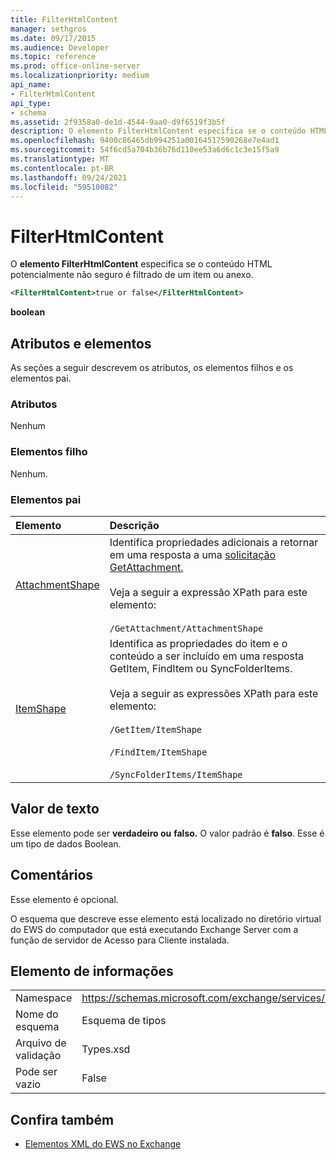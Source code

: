 ```yaml
---
title: FilterHtmlContent
manager: sethgros
ms.date: 09/17/2015
ms.audience: Developer
ms.topic: reference
ms.prod: office-online-server
ms.localizationpriority: medium
api_name:
- FilterHtmlContent
api_type:
- schema
ms.assetid: 2f9358a0-de1d-4544-9aa0-d9f6519f3b5f
description: O elemento FilterHtmlContent especifica se o conteúdo HTML potencialmente não seguro é filtrado de um item ou anexo.
ms.openlocfilehash: 9400c86465db994251a00164517590268e7e4ad1
ms.sourcegitcommit: 54f6cd5a704b36b76d110ee53a6d6c1c3e15f5a9
ms.translationtype: MT
ms.contentlocale: pt-BR
ms.lasthandoff: 09/24/2021
ms.locfileid: "59510082"
---
```

# <a name="filterhtmlcontent"></a>FilterHtmlContent

O **elemento FilterHtmlContent** especifica se o conteúdo HTML potencialmente não seguro é filtrado de um item ou anexo. 
  
```xml
<FilterHtmlContent>true or false</FilterHtmlContent>
```

 **boolean**
## <a name="attributes-and-elements"></a>Atributos e elementos

As seções a seguir descrevem os atributos, os elementos filhos e os elementos pai.
  
### <a name="attributes"></a>Atributos

Nenhum
  
### <a name="child-elements"></a>Elementos filho

Nenhum.
  
### <a name="parent-elements"></a>Elementos pai

|**Elemento**|**Descrição**|
|:-----|:-----|
|[AttachmentShape](attachmentshape.md) <br/> | Identifica propriedades adicionais a retornar em uma resposta a uma [solicitação GetAttachment.](getattachment.md)  <br/><br/>  Veja a seguir a expressão XPath para este elemento: <br/> <br/>  `/GetAttachment/AttachmentShape` <br/> |
|[ItemShape](itemshape.md) <br/> | Identifica as propriedades do item e o conteúdo a ser incluído em uma resposta GetItem, FindItem ou SyncFolderItems.  <br/> <br/> Veja a seguir as expressões XPath para este elemento: <br/> <br/>  `/GetItem/ItemShape`<br/> <br/>  `/FindItem/ItemShape`<br/> <br/>  `/SyncFolderItems/ItemShape` <br/> |
   
## <a name="text-value"></a>Valor de texto

Esse elemento pode ser **verdadeiro ou** **falso.** O valor padrão é **falso**. Esse é um tipo de dados Boolean.
  
## <a name="remarks"></a>Comentários

Esse elemento é opcional.
  
O esquema que descreve esse elemento está localizado no diretório virtual do EWS do computador que está executando Exchange Server com a função de servidor de Acesso para Cliente instalada.
  
## <a name="element-information"></a>Elemento de informações

|||
|:-----|:-----|
|Namespace  <br/> |https://schemas.microsoft.com/exchange/services/2006/types  <br/> |
|Nome do esquema  <br/> |Esquema de tipos  <br/> |
|Arquivo de validação  <br/> |Types.xsd  <br/> |
|Pode ser vazio  <br/> |False  <br/> |
   
## <a name="see-also"></a>Confira também

- [Elementos XML do EWS no Exchange](ews-xml-elements-in-exchange.md)

